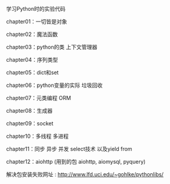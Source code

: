 学习Python时的实验代码

chapter01：一切皆是对象

chapter02：魔法函数

chapter03：python的类 上下文管理器

chapter04：序列类型

chapter05：dict和set

chapter06：python变量的实际 垃圾回收

chapter07：元类编程 ORM

chapter08：生成器

chapter09：socket

chapter10：多线程 多进程

chapter11：同步 异步 并发 select技术 以及yield from

chapter12：aiohttp	(用到的包 aiohttp, aiomysql, pyquery)

解决包安装失败网址 : http://www.lfd.uci.edu/~gohlke/pythonlibs/
